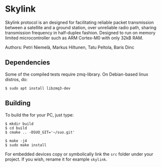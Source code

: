 # Skylink
Skylink protocol is an designed for facilitating reliable packet transmission between a satellite and a ground station, over unreliable radio path, sharing transmission frequency in half-duplex fashion.
Designed to run on memory limited microcontroller such as ARM Cortex-M0 with only 32kB RAM.

Authors:
Petri Niemelä, Markus Hiltunen, Tatu Peltola, Baris Dinc

## Dependencies

Some of the compiled tests require zmq-library. On Debian-based linux distros, do:
```
$ sudo apt install libzmq3-dev
```




## Building

To build the for your PC, just type:
```
$ mkdir build
$ cd build
$ cmake .. -DSUO_GIT='~/suo.git'

$ make -j4
$ sudo make install
```

For embedded devices copy or symbolically link the `src` folder under your project. If you wish,
rename it for example `skylink`.

